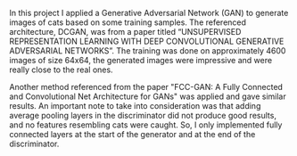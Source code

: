 In this project I applied a Generative Adversarial Network (GAN) to generate images of cats based on some training samples.
 The referenced architecture, DCGAN, was from a paper titled “UNSUPERVISED REPRESENTATION LEARNING WITH DEEP CONVOLUTIONAL
 GENERATIVE ADVERSARIAL NETWORKS”. The training was done on approximately 4600 images of size 64x64, the generated images 
were impressive and were really close to the real ones.

Another method referenced from the paper "FCC-GAN: A Fully Connected and Convolutional Net Architecture for GANs" was 
applied and gave similar results. An important note to take into consideration was that adding average pooling layers 
in the discriminator did not produce good results, and no features resembling cats were caught. So, I only implemented 
fully connected layers at the start of the generator and at the end of the discriminator.

